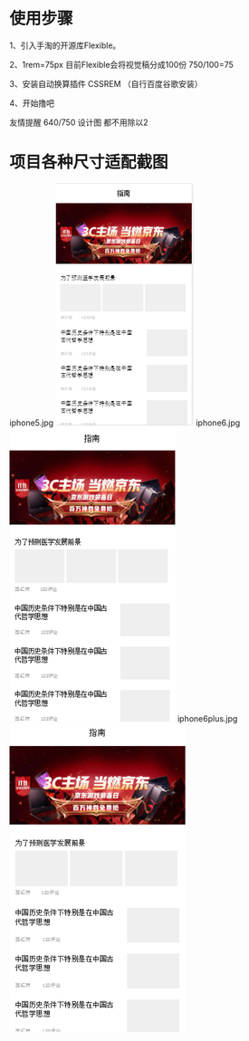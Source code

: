 # 使用步骤

 1、引入手淘的开源库Flexible。

 2、1rem=75px  目前Flexible会将视觉稿分成100份   750/100=75

 3、安装自动换算插件 CSSREM （自行百度谷歌安装）

 4、开始撸吧


 友情提醒  640/750 设计图  都不用除以2
 # 项目各种尺寸适配截图
 iphone5.jpg
 ![](./imgs/iphone5.jpg "iphone5")
 iphone6.jpg
 ![](./imgs/iphone6.jpg "iphone6")
 iphone6plus.jpg
 ![](./imgs/iphone6plus.jpg "iphone6plus")
